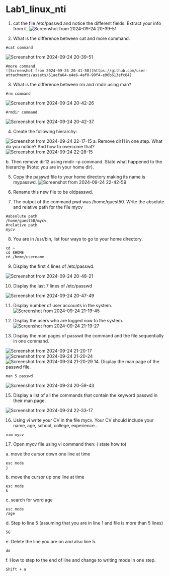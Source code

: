 # Lab1_linux_nti
1.	cat the file /etc/passwd and notice the different fields. Extract your info from it.
![Screenshot from 2024-09-24 20-39-51](https://github.com/user-attachments/assets/f5d34c69-bf21-4120-b072-829cc2f04fe9)

2.	What is the difference between cat and more command.
```
#cat command
```
![Screenshot from 2024-09-24 20-39-51](https://github.com/user-attachments/assets/f5d34c69-bf21-4120-b072-829cc2f04fe9)

```
#more command 
![Screenshot from 2024-09-24 20-41-50](https://github.com/user-attachments/assets/61aefa64-e4e6-4af0-90f4-e96b613efc84)
```
3.	What is the difference between rm and rmdir using man?
```
#rm command
```
![Screenshot from 2024-09-24 20-42-26](https://github.com/user-attachments/assets/c76ab2c6-7b09-4995-adfc-e23853628b90)

```
#rmdir command
```
![Screenshot from 2024-09-24 20-42-37](https://github.com/user-attachments/assets/b5a8505d-1aff-47da-91e8-2c17079167c6)

4.	Create the following hierarchy:

 
![Screenshot from 2024-09-24 22-17-15](https://github.com/user-attachments/assets/4e01eee3-4695-4176-b051-a97bd0d1ea14)
a.	Remove dir11 in one step. What do you notice?  And how to overcome that?
![Screenshot from 2024-09-24 22-28-15](https://github.com/user-attachments/assets/b8db6801-14a3-4b23-94a6-16ac926adbdc)

b.	Then remove dir12 using rmdir –p command. State what happened to the hierarchy (Note: you are in your home dir).

5.	Copy the passwd file to your home directory making its name is mypasswd.
![Screenshot from 2024-09-24 22-42-59](https://github.com/user-attachments/assets/20392121-452a-4bb2-8b5e-65ca8ff70f6a)
6.	Rename this new file to be oldpasswd.

7.	The output of the command pwd was /home/guest50. Write the absolute and relative path for the file mycv
```
#absolute path
/home/guest50/mycv
#relative path
mycv

```
8.	You are in /usr/bin, list four ways to go to your home directory.
```
cd ~
cd $HOME
cd /home/username

```
9.	Display the first 4 lines of /etc/passwd.

![Screenshot from 2024-09-24 20-48-21](https://github.com/user-attachments/assets/eca2e60a-075e-4bad-8c1d-24df3bc077d5)

10.	Display the last 7 lines of /etc/passwd

![Screenshot from 2024-09-24 20-47-49](https://github.com/user-attachments/assets/192d0dbb-6e11-4600-b828-baec1004e1be)

11.	Display number of user accounts in the system.
![Screenshot from 2024-09-24 21-19-45](https://github.com/user-attachments/assets/39e473df-04d5-4dfb-82d4-9b78d422a147)
12.	Display the users who are logged now to the system.
![Screenshot from 2024-09-24 21-19-27](https://github.com/user-attachments/assets/6cab3f20-34b4-4a16-b019-a76293de0426)

13.	Display the man pages of passwd the command and the file sequentially in one command.

![Screenshot from 2024-09-24 21-20-17](https://github.com/user-attachments/assets/11ba4ea9-4b83-4b14-944c-5c949ad73bbe)
![Screenshot from 2024-09-24 21-20-24](https://github.com/user-attachments/assets/8968ac70-d931-4c55-bf25-89f0ae212c89)
![Screenshot from 2024-09-24 21-20-29](https://github.com/user-attachments/assets/1faa5257-faba-4f69-b028-94b1ed17481a)
14.	Display the man page of the passwd file.
```
man 5 passwd
```
![Screenshot from 2024-09-24 20-59-43](https://github.com/user-attachments/assets/b88c0519-a983-4041-83f6-d0da592e01c8)

15.	 Display a list of all the commands that contain the keyword passwd in their man page.

![Screenshot from 2024-09-24 22-33-17](https://github.com/user-attachments/assets/7c4e452b-005c-4ba3-bcf8-7ab2046934a2)

16.	Using vi write your CV in the file mycv. Your CV should include your name, age, school, college, experience…
```
vim mycv
```

17.	Open mycv file using vi command then: ( state how to)

a.	move the cursor down one line at time
```
esc mode
j
```
b.	move the cursor up one line at time
```
esc mode
k
```
c.	search for word age
```
esc mode
/age
```
d.	Step to line 5 (assuming that you are in line 1 and file is more than 5 lines)
```
5G
```
e.	Delete the line you are on and also line 5.
```
dd
```
f.	How to step to the end of line and change to writing mode in one step.
```
Shift + a
```







